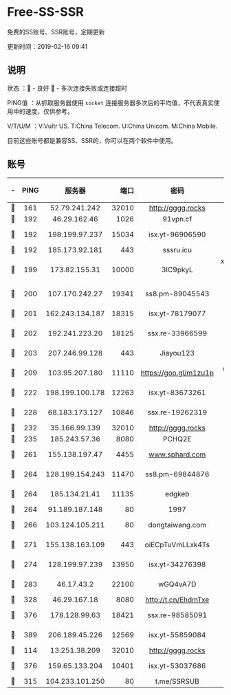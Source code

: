 # Free-SS-SSR

免费的SS账号、SSR账号，定期更新

更新时间：2019-02-16 09:41

## 说明

状态     ：🙂 - 良好 🙁 - 多次连接失败或连接超时

PING值   ：从抓取服务器使用 `socket` 连接服务器多次后的平均值，不代表真实使用中的速度，仅供参考。

V/T/U/M  ：V:Vultr US. T:China Telecom. U:China Unicom. M:China Mobile.

目前这些账号都是兼容SS、SSR的，你可以在两个软件中使用。

## 账号

|-|PING|服务器|端口|密码|加密方式|区域|V/T/U/M|
|:----:|:----:|:-----:|-----:|:----:|:----:|:----:|:----:|
|🙂|161|52.79.241.242|32010|http://gggg.rocks|chacha20|KR|10↑/10↑/10↑/10↑|
|🙂|192|46.29.162.46|1026|91vpn.cf|rc4-md5|RU|10↑/10↑/10↑/10↑|
|🙂|192|198.199.97.237|15034|isx.yt-96906590|aes-256-cfb|US|9↑/9↑/9↑/9↑|
|🙂|192|185.173.92.181|443|sssru.icu|rc4-md5|RU|10↑/9↑/10↑/9↑|
|🙂|199|173.82.155.31|10000|3IC9pkyL|xchacha20-ietf-poly1305|US|10↑/10↑/10↑/10↑|
|🙂|200|107.170.242.27|19341|ss8.pm-89045543|aes-256-cfb|US|10↑/10↑/10↑/10↑|
|🙂|201|162.243.134.187|18315|isx.yt-78179077|aes-256-cfb|US|9↑/9↑/9↑/9↑|
|🙂|202|192.241.223.20|18125|ssx.re-33966599|aes-256-cfb|US|10↑/10↑/10↑/10↑|
|🙂|203|207.246.99.128|443|Jiayou123|aes-256-cfb|US|10↑/10↑/10↑/10↑|
|🙂|209|103.95.207.180|11110|https://goo.gl/m1zu1p|chacha20-ietf|US|10↑/10↑/10↑/10↑|
|🙂|222|198.199.100.178|12263|isx.yt-83673261|aes-256-cfb|US|9↑/9↑/9↑/9↑|
|🙂|228|68.183.173.127|10846|ssx.re-19262319|aes-256-cfb|US|10↑/10↑/10↑/10↑|
|🙂|232|35.166.99.139|32010|http://gggg.rocks|chacha20|US|10↑/10↑/10↑/10↑|
|🙂|235|185.243.57.36|8080|PCHQ2E|rc4-md5|US|10↑/10↑/9↑/9↑|
|🙂|261|155.138.197.47|4455|www.sphard.com|aes-256-cfb|US|10↑/10↑/10↑/10↑|
|🙂|264|128.199.154.243|11470|ss8.pm-69844876|aes-256-cfb|SG|10↑/10↑/10↑/10↑|
|🙂|264|185.134.21.41|11135|edgkeb|aes-256-cfb|GB|10↑/10↑/10↑/10↑|
|🙂|264|91.189.187.148|80|1997|chacha20|US|10↑/10↑/10↑/10↑|
|🙂|266|103.124.105.211|80|dongtaiwang.com|aes-256-cfb|US|10↑/10↑/10↑/10↑|
|🙂|271|155.138.163.109|443|oiECpTuVmLLxk4Ts|aes-256-cfb|US|5↑/10↑/10↑/10↑|
|🙂|274|128.199.97.239|13950|isx.yt-34276398|aes-256-cfb|SG|9↑/9↑/9↑/9↑|
|🙂|283|46.17.43.2|22100|wGQ4vA7D|aes-256-gcm|RU|7↑/10↑/10↑/10↑|
|🙂|328|46.29.167.18|8080|http://t.cn/EhdmTxe|rc4-md5|RU|10↑/10↑/10↑/10↑|
|🙂|376|178.128.99.63|18421|ssx.re-98585091|aes-256-cfb|SG|10↑/10↑/10↑/10↑|
|🙂|389|206.189.45.226|12569|isx.yt-55859084|aes-256-cfb|SG|9↑/9↑/9↑/9↑|
|🙂|114|13.251.38.209|32010|http://gggg.rocks|chacha20|SG|10↑/10↑/9↑/10↑|
|🙂|376|159.65.133.204|10401|isx.yt-53037686|aes-256-cfb|SG|9↑/9↑/9↑/9↑|
|🙂|315|104.233.101.250|80|t.me/SSRSUB|rc4-md5|CA|10↑/10↑/10↑/10↑|
